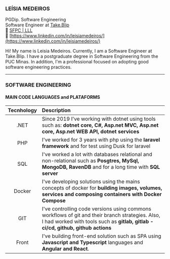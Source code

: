 ### LEÍSIA MEDEIROS
PGDip. Software Engineering  
Software Engineer at [Take.Blip](https://github.com/takenet)  
:link: [SFPC | LLL](https://www.credly.com/users/leisia-medeiros/badges)  
:link: [https://www.linkedin.com/in/leisiamedeiros/](https://www.linkedin.com/in/leisiamedeiros/)  

Hi! My name is Leisia Medeiros. Currently, I am a Software Engineer at Take.Blip. I have a postgraduate degree in Software Engineering from the PUC Minas. In addition, I'm a professional focused on adopting good software engineering practices.

---

### SOFTWARE ENGINEERING

#### MAIN CODE LANGUAGES and PLATAFORMS

| Tecnhology | Description |
| :---: | :----------- |
| .NET | Since 2019 I've working with dotnet using tools such as: **dotnet core, C#, Asp.net MVC, Asp.net core, Asp.net WEB API, dotnet services** |
| PHP | I've worked for 3 years with php using the **laravel framework** and for test using Dusk for laravel |
| SQL | I've worked a lot with databases relational and non-relational such as **Posgtres, MySql, MongoDB, RavenDB** and for a long time with **SQL server** |
| Docker | I've developing solutions using the mains concepts of docker for **building images, volumes, services and composing containers with Docker Compose** |
| GIT | I've controlling code versions using commons workflows of git and their branch strategies. Also, I had worked with tools such as **gitlab, gitlab - ci/cd, github, github actions** |
| Front | I've building front-end solution such as SPA using **Javascript and Typescript** languages and **Angular and React**. |
